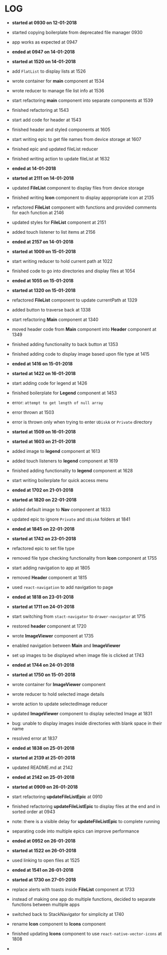 # LOG

* **started at 0930 on 12-01-2018**
* started copying boilerplate from deprecated file manager 0930
* app works as expected at 0947
* **ended at 0947 on 14-01-2018**

* **started at 1520 on 14-01-2018**
* add `FlatList` to display lists at 1526
* wrote container for **main** component at 1534
* wrote reducer to manage file list info at 1536
* start refactoring **main** component into separate components at 1539
* finished refactoring at 1543
* start add code for header at 1543
* finished header and styled components at 1605
* start writing epic to get file names from device storage at 1607
* finished epic and updated fileList reducer
* finished writing action to update fileList at 1632
* **ended at 14-01-2018**

* **started at 2111 on 14-01-2018**
* updated **FileList** component to display files from device storage
* finished writing **Icon** component to display apppropriate icon at 2135
* refactored **FileList** component with functions and provided comments for each function at 2146
* updated styles for **FileList** component at 2151
* added touch listener to list items at 2156
* **ended at 2157 on 14-01-2018**

* **started at 1009 on 15-01-2018**
* start writing reducer to hold current path at 1022
* finished code to go into directories and display files at 1054
* **ended at 1055 on 15-01-2018**

* **started at 1320 on 15-01-2018**
* refactored **FileList** component to update currentPath at 1329
* added button to traverse back at 1338
* start refactoring **Main** component at 1340
* moved header code from **Main** component into **Header** component at 1349
* finished adding functionality to back button at 1353
* finished adding code to display image based upon file type at 1415
* **ended at 1416 on 15-01-2018**

* **started at 1422 on 16-01-2018**
* start adding code for legend at 1426
* finished boilerplate for **Legend** component at 1453
* error: `attempt to get length of null array`
* error thrown at 1503
* error is thrown only when trying to enter `UDiskA` or `Private` directory
* **started at 1509 on 16-01-2018**

* **started at 1603 on 21-01-2018**
* added image to **legend** component at 1613
* added touch listeners to **legend** component at 1619
* finished adding functionality to **legend** component at 1628
* start writing boilerplate for quick access menu
* **ended at 1702 on 21-01-2018**

* **started at 1820 on 22-01-2018**
* added default image to **Nav** component at 1833
* updated epic to ignore `Private` and `UDiskA` folders at 1841
* **ended at 1845 on 22-01-2018**

* **started at 1742 on 23-01-2018**
* refactored epic to set file type
* removed file type checking functionality from **Icon** component at 1755
* start adding navigation to app at 1805
* removed **Header** component at 1815
* used `react-navigation` to add navigation to page
* **ended at 1818 on 23-01-2018**

* **started at 1711 on 24-01-2018**
* start switching from `stact-navigator` to `drawer-navigator` at 1715
* restored **header** component at 1720
* wrote **ImageViewer** component at 1735
* enabled navigation between **Main** and **ImageViewer**
* set up images to be displayed when image file is clicked at 1743
* **ended at 1744 on 24-01-2018**

* **started at 1750 on 15-01-2018**
* wrote container for **ImageViewer** component
* wrote reducer to hold selected image details
* wrote action to update selectedImage reducer
* updated **ImageViewer** component to display selected Image at 1831
* bug: unable to display images inside directories with blank space in their name
* resolved error at 1837
* **ended at 1838 on 25-01-2018**

* **started at 2139 at 25-01-2018**
* updated README.md at 2142
* **ended at 2142 on 25-01-2018**

* **started at 0909 on 26-01-2018**
* start refactoring **updateFileListEpic** at 0910
* finished refactoring **updateFileListEpic** to display files at the end and in sorted order at 0943
* note: there is a visible delay for **updateFileListEpic** to complete running
* separating code into multiple epics can improve performance
* **ended at 0952 on 26-01-2018**

* **started at 1522 on 26-01-2018**
* used linking to open files at 1525
* **ended at 1541 on 26-01-2018**

* **started at 1730 on 27-01-2018**
* replace alerts with toasts inside **FileList** component at 1733
* instead of making one app do multiple functions, decided to separate functions between multiple apps
* switched back to StackNavigator for simplicity at 1740
* rename **Icon** component to **Icons** component
* finished updating **Icons** component to use `react-native-vector-icons` at 1808
* 
